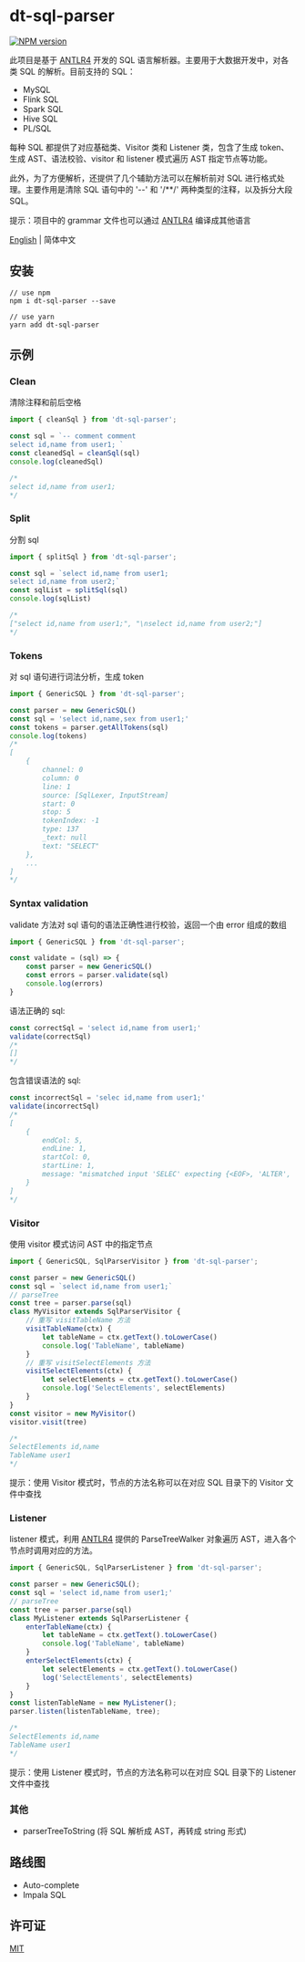 # dt-sql-parser

[![NPM version][npm-image]][npm-url]

[npm-image]: https://img.shields.io/npm/v/dt-sql-parser.svg?style=flat-square
[npm-url]: https://www.npmjs.com/package/dt-sql-parser

此项目是基于 [ANTLR4](https://github.com/antlr/antlr4) 开发的 SQL 语言解析器。主要用于大数据开发中，对各类 SQL 的解析。目前支持的 SQL：

- MySQL
- Flink SQL
- Spark SQL
- Hive SQL
- PL/SQL

每种 SQL 都提供了对应基础类、Visitor 类和 Listener 类，包含了生成 token、生成 AST、语法校验、visitor 和 listener 模式遍历 AST 指定节点等功能。

此外，为了方便解析，还提供了几个辅助方法可以在解析前对 SQL 进行格式处理。主要作用是清除 SQL 语句中的 '--' 和 '/**/' 两种类型的注释，以及拆分大段 SQL。

提示：项目中的 grammar 文件也可以通过 [ANTLR4](https://github.com/antlr/antlr4) 编译成其他语言

[English](./README.md) | 简体中文

## 安装

```
// use npm
npm i dt-sql-parser --save

// use yarn
yarn add dt-sql-parser
```

## 示例

### Clean

清除注释和前后空格

```javascript
import { cleanSql } from 'dt-sql-parser';

const sql = `-- comment comment
select id,name from user1; `
const cleanedSql = cleanSql(sql)
console.log(cleanedSql)

/*
select id,name from user1;
*/
```

### Split

分割 sql

```javascript
import { splitSql } from 'dt-sql-parser';

const sql = `select id,name from user1;
select id,name from user2;`
const sqlList = splitSql(sql)
console.log(sqlList)

/*
["select id,name from user1;", "\nselect id,name from user2;"]
*/
```

### Tokens

对 sql 语句进行词法分析，生成 token

```javascript
import { GenericSQL } from 'dt-sql-parser';

const parser = new GenericSQL()
const sql = 'select id,name,sex from user1;'
const tokens = parser.getAllTokens(sql)
console.log(tokens)
/*
[
    {
        channel: 0
        column: 0
        line: 1
        source: [SqlLexer, InputStream]
        start: 0
        stop: 5
        tokenIndex: -1
        type: 137
        _text: null
        text: "SELECT"
    },
    ...
]
*/
```

### Syntax validation

validate 方法对 sql 语句的语法正确性进行校验，返回一个由 error 组成的数组

```javascript
import { GenericSQL } from 'dt-sql-parser';

const validate = (sql) => {
    const parser = new GenericSQL()
    const errors = parser.validate(sql)
    console.log(errors)
}
```
语法正确的 sql:
```javascript
const correctSql = 'select id,name from user1;'
validate(correctSql)
/*
[]
*/
```
包含错误语法的 sql:
```javascript
const incorrectSql = 'selec id,name from user1;'
validate(incorrectSql)
/*
[
    {
        endCol: 5,
        endLine: 1,
        startCol: 0,
        startLine: 1,
        message: "mismatched input 'SELEC' expecting {<EOF>, 'ALTER', 'ANALYZE', 'CALL', 'CHANGE', 'CHECK', 'CREATE', 'DELETE', 'DESC', 'DESCRIBE', 'DROP', 'EXPLAIN', 'GET', 'GRANT', 'INSERT', 'KILL', 'LOAD', 'LOCK', 'OPTIMIZE', 'PURGE', 'RELEASE', 'RENAME', 'REPLACE', 'RESIGNAL', 'REVOKE', 'SELECT', 'SET', 'SHOW', 'SIGNAL', 'UNLOCK', 'UPDATE', 'USE', 'BEGIN', 'BINLOG', 'CACHE', 'CHECKSUM', 'COMMIT', 'DEALLOCATE', 'DO', 'FLUSH', 'HANDLER', 'HELP', 'INSTALL', 'PREPARE', 'REPAIR', 'RESET', 'ROLLBACK', 'SAVEPOINT', 'START', 'STOP', 'TRUNCATE', 'UNINSTALL', 'XA', 'EXECUTE', 'SHUTDOWN', '--', '(', ';'}"
    }
]
*/
```

### Visitor

使用 visitor 模式访问 AST 中的指定节点

```javascript
import { GenericSQL, SqlParserVisitor } from 'dt-sql-parser';

const parser = new GenericSQL()
const sql = `select id,name from user1;`
// parseTree
const tree = parser.parse(sql)
class MyVisitor extends SqlParserVisitor {
    // 重写 visitTableName 方法
    visitTableName(ctx) {
        let tableName = ctx.getText().toLowerCase()
        console.log('TableName', tableName)
    }
    // 重写 visitSelectElements 方法
    visitSelectElements(ctx) {
        let selectElements = ctx.getText().toLowerCase()
        console.log('SelectElements', selectElements)
    }
}
const visitor = new MyVisitor()
visitor.visit(tree)

/*
SelectElements id,name
TableName user1
*/

```
提示：使用 Visitor 模式时，节点的方法名称可以在对应 SQL 目录下的 Visitor 文件中查找

### Listener

listener 模式，利用 [ANTLR4](https://github.com/antlr/antlr4) 提供的 ParseTreeWalker 对象遍历 AST，进入各个节点时调用对应的方法。

```javascript
import { GenericSQL, SqlParserListener } from 'dt-sql-parser';

const parser = new GenericSQL();
const sql = 'select id,name from user1;'
// parseTree
const tree = parser.parse(sql)
class MyListener extends SqlParserListener {
    enterTableName(ctx) {
        let tableName = ctx.getText().toLowerCase()
        console.log('TableName', tableName)
    }
    enterSelectElements(ctx) {
        let selectElements = ctx.getText().toLowerCase()
        log('SelectElements', selectElements)
    }
}
const listenTableName = new MyListener();
parser.listen(listenTableName, tree);

/*
SelectElements id,name
TableName user1
*/

```

提示：使用 Listener 模式时，节点的方法名称可以在对应 SQL 目录下的 Listener 文件中查找

### 其他

- parserTreeToString (将 SQL 解析成 AST，再转成 string 形式)

## 路线图

- Auto-complete
- Impala SQL

## 许可证

[MIT](./LICENSE)
